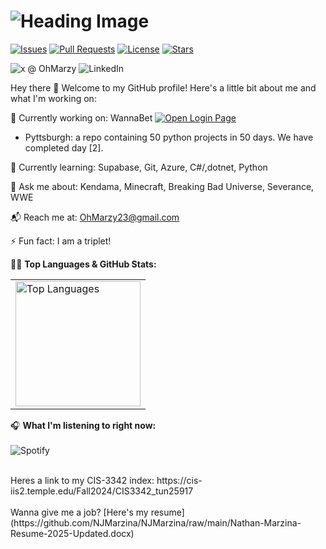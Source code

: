 # ![Heading Image](https://s.yimg.com/ny/api/res/1.2/8H4aJLGejP1obTkZnKOIWQ--/YXBwaWQ9aGlnaGxhbmRlcjt3PTY0MDtoPTMyMA--/https://media.zenfs.com/en/ny_post_articles_869/db6714712564fe5ee18affaf865f629b)



[![Issues](https://img.shields.io/github/issues/NJMarzina/NJMarzina)](https://github.com/NJMarzina/NJMarzina/issues)
[![Pull Requests](https://img.shields.io/github/issues-pr/NJMarzina/NJMarzina)](https://github.com/NJMarzina/NJMarzina/pulls)
[![License](https://img.shields.io/github/license/NJMarzina/NJMarzina)](https://github.com/NJMarzina/NJMarzina/blob/main/LICENSE)
[![Stars](https://img.shields.io/github/stars/NJMarzina/NJMarzina?style=social)](https://github.com/NJMarzina/NJMarzina/stargazers)

![x @ OhMarzy](https://img.shields.io/badge/x%20%40%20OhMarzy-blue)
![LinkedIn](https://img.shields.io/badge/LinkedIn-%40nathan--marzina--2148091ba-blue?logo=linkedin&logoColor=white)

Hey there 👋
Welcome to my GitHub profile! Here's a little bit about me and what I'm working on:

🔭 Currently working on: WannaBet <a href="https://wannabet-apczh6bmfbfvfef8.centralus-01.azurewebsites.net/WBLogin.aspx" target="_blank">
  <img src="https://img.shields.io/badge/Open%20Login%20Page-blue?style=for-the-badge&logo=appveyor" alt="Open Login Page"/>
</a> <br />
- Pyttsburgh: a repo containing 50 python projects in 50 days. We have completed day [2]. <br />


🌱 Currently learning: Supabase, Git, Azure, C#/,dotnet, Python

<!--🤝 Looking to collaborate on: [Your idea here]

🧠 Seeking help with: [Your topic here]-->

💬 Ask me about: Kendama, Minecraft, Breaking Bad Universe, Severance, WWE

📬 Reach me at: OhMarzy23@gmail.com

<!--😄 Pronouns: he/him-->

⚡ Fun fact: I am a triplet!


🧑‍💻 **Top Languages & GitHub Stats:**<br />
<table>
  <tr>
    <td>
      <a href="https://github.com/NJMarzina/github-readme-stats">
        <img src="https://github-readme-stats.vercel.app/api/top-langs/?username=NJMarzina&layout=donut" alt="Top Languages" height="200">
      </a>
    </td>
  <!--  <td>
      <a href="https://github.com/NJMarzina/github-readme-stats">
        <img src="https://github-readme-stats.vercel.app/api?username=NJMarzina" alt="GitHub Stats" height="200">
      </a> 
    </td>-->
  </tr>
</table>


🎧 **What I'm listening to right now:**<br /> <br />
![Spotify](https://spotify-recently-played-readme.vercel.app/api?user=njmarzina)

<br />
Heres a link to my CIS-3342 index: https://cis-iis2.temple.edu/Fall2024/CIS3342_tun25917 <br />
<br />
Wanna give me a job? [Here's my resume](https://github.com/NJMarzina/NJMarzina/raw/main/Nathan-Marzina-Resume-2025-Updated.docx)
